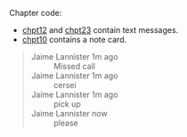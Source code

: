 Chapter code:
* [chpt12](./chpt12.html) and [chpt23](./chpt23.html) contain text messages.
* [chpt10](./chpt10.html) contains a note card.

<blockquote class="phone">
  <dl class="notifications">
		<div class="call">
			<dt>Jaime Lannister <span class="time">1m ago</span> </dt>
			<dd>Missed call</dd>
		</div>
		<div class="text">
			<dt>Jaime Lannister <span class="time">1m ago</span> </dt>
			<dd>cersei</dd>
		</div>
		<div class="text">
			<dt>Jaime Lannister <span class="time">1m ago</span> </dt>
			<dd>pick up</dd>
		</div>
		<div class="text">
			<dt>Jaime Lannister <span class="time">now</span> </dt>
			<dd>please</dd>
		</div>
	</dl>
</blockquote>
